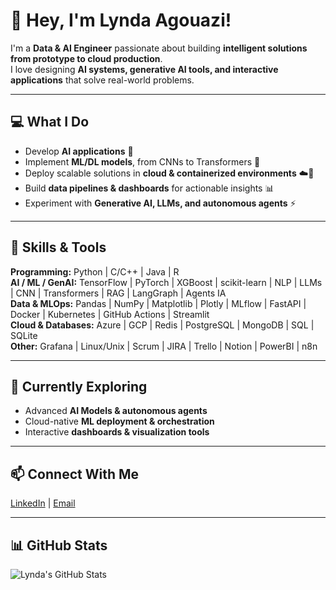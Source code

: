 # 👋 Hey, I'm Lynda Agouazi!

I'm a **Data & AI Engineer** passionate about building **intelligent solutions from prototype to cloud production**.  
I love designing **AI systems, generative AI tools, and interactive applications** that solve real-world problems.  

---

## 💻 What I Do
- Develop **AI applications** 🤖  
- Implement **ML/DL models**, from CNNs to Transformers 🧠  
- Deploy scalable solutions in **cloud & containerized environments** ☁️🐳  
- Build **data pipelines & dashboards** for actionable insights 📊  
- Experiment with **Generative AI, LLMs, and autonomous agents** ⚡  

---


## 🌟 Skills & Tools

**Programming:** Python | C/C++ | Java | R  
**AI / ML / GenAI:** TensorFlow | PyTorch | XGBoost | scikit-learn | NLP | LLMs | CNN | Transformers | RAG | LangGraph | Agents IA  
**Data & MLOps:** Pandas | NumPy | Matplotlib | Plotly | MLflow | FastAPI | Docker | Kubernetes | GitHub Actions | Streamlit  
**Cloud & Databases:** Azure | GCP | Redis | PostgreSQL | MongoDB | SQL | SQLite  
**Other:** Grafana | Linux/Unix | Scrum | JIRA | Trello | Notion | PowerBI | n8n  

---

## 🌱 Currently Exploring
- Advanced **AI Models & autonomous agents**  
- Cloud-native **ML deployment & orchestration**  
- Interactive **dashboards & visualization tools**  

---

## 📫 Connect With Me
[LinkedIn](https://www.linkedin.com/in/agouazilynda/) | [Email](mailto:agouazilynda20@gmail.com)  

---

## 📊 GitHub Stats
![Lynda's GitHub Stats](https://github-readme-stats.vercel.app/api?username=Lynag16&show_icons=true&theme=dracula)

